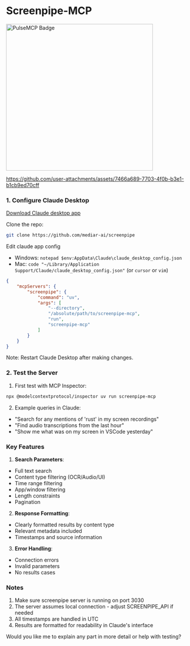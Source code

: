 <h1>Screenpipe-MCP</h1>
<a href="https://www.pulsemcp.com/servers/mediar-ai-screenpipe"><img src="https://www.pulsemcp.com/badge/top-pick/mediar-ai-screenpipe" width="400" alt="PulseMCP Badge"></a>

<br/>

https://github.com/user-attachments/assets/7466a689-7703-4f0b-b3e1-b1cb9ed70cff


### 1. Configure Claude Desktop

[Download Claude desktop app ](https://claude.ai/download)

Clone the repo: 

```bash
git clone https://github.com/mediar-ai/screenpipe
```

Edit claude app config

- Windows: `notepad $env:AppData\Claude\claude_desktop_config.json`
- Mac: `code "~/Library/Application Support/Claude/claude_desktop_config.json"` (or `cursor` or `vim`)

```json
{
    "mcpServers": {
        "screenpipe": {
            "command": "uv",
            "args": [
                "--directory",
                "/absolute/path/to/screenpipe-mcp",
                "run",
                "screenpipe-mcp"
            ]
        }
    }
}
```
Note: Restart Claude Desktop after making changes.


### 2. Test the Server

1. First test with MCP Inspector:
```bash
npx @modelcontextprotocol/inspector uv run screenpipe-mcp
```

2. Example queries in Claude:
- "Search for any mentions of 'rust' in my screen recordings"
- "Find audio transcriptions from the last hour"
- "Show me what was on my screen in VSCode yesterday"

### Key Features

1. **Search Parameters**:
- Full text search
- Content type filtering (OCR/Audio/UI)
- Time range filtering
- App/window filtering
- Length constraints
- Pagination

2. **Response Formatting**:
- Clearly formatted results by content type
- Relevant metadata included
- Timestamps and source information

3. **Error Handling**:
- Connection errors
- Invalid parameters
- No results cases

### Notes

1. Make sure screenpipe server is running on port 3030
2. The server assumes local connection - adjust SCREENPIPE_API if needed
3. All timestamps are handled in UTC
4. Results are formatted for readability in Claude's interface

Would you like me to explain any part in more detail or help with testing?
